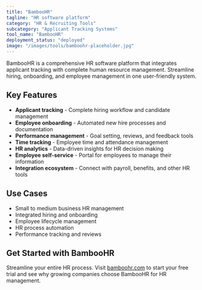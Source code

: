 ```yaml
---
title: "BambooHR"
tagline: "HR software platform"
category: "HR & Recruiting Tools"
subcategory: "Applicant Tracking Systems"
tool_name: "BambooHR"
deployment_status: "deployed"
image: "/images/tools/bamboohr-placeholder.jpg"
---
```

BambooHR is a comprehensive HR software platform that integrates applicant tracking with complete human resource management. Streamline hiring, onboarding, and employee management in one user-friendly system.

## Key Features

- **Applicant tracking** - Complete hiring workflow and candidate management
- **Employee onboarding** - Automated new hire processes and documentation
- **Performance management** - Goal setting, reviews, and feedback tools
- **Time tracking** - Employee time and attendance management
- **HR analytics** - Data-driven insights for HR decision making
- **Employee self-service** - Portal for employees to manage their information
- **Integration ecosystem** - Connect with payroll, benefits, and other HR tools

## Use Cases

- Small to medium business HR management
- Integrated hiring and onboarding
- Employee lifecycle management
- HR process automation
- Performance tracking and reviews

## Get Started with BambooHR

Streamline your entire HR process. Visit [bamboohr.com](https://www.bamboohr.com) to start your free trial and see why growing companies choose BambooHR for HR management.
